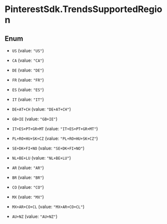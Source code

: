 # PinterestSdk.TrendsSupportedRegion

## Enum


* `US` (value: `"US"`)

* `CA` (value: `"CA"`)

* `DE` (value: `"DE"`)

* `FR` (value: `"FR"`)

* `ES` (value: `"ES"`)

* `IT` (value: `"IT"`)

* `DE+AT+CH` (value: `"DE+AT+CH"`)

* `GB+IE` (value: `"GB+IE"`)

* `IT+ES+PT+GR+MT` (value: `"IT+ES+PT+GR+MT"`)

* `PL+RO+HU+SK+CZ` (value: `"PL+RO+HU+SK+CZ"`)

* `SE+DK+FI+NO` (value: `"SE+DK+FI+NO"`)

* `NL+BE+LU` (value: `"NL+BE+LU"`)

* `AR` (value: `"AR"`)

* `BR` (value: `"BR"`)

* `CO` (value: `"CO"`)

* `MX` (value: `"MX"`)

* `MX+AR+CO+CL` (value: `"MX+AR+CO+CL"`)

* `AU+NZ` (value: `"AU+NZ"`)


